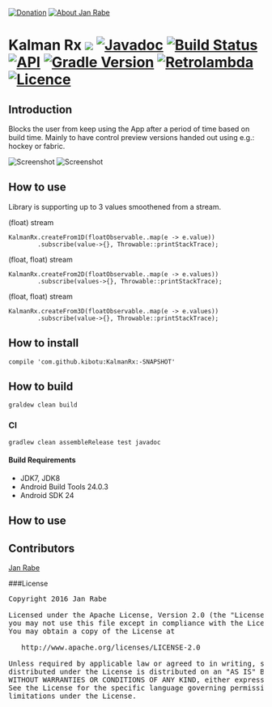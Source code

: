[![Donation](https://img.shields.io/badge/donate-please-brightgreen.svg)](https://www.paypal.me/janrabe) [![About Jan Rabe](https://img.shields.io/badge/about-me-green.svg)](https://about.me/janrabe) 
# Kalman Rx [![](https://jitpack.io/v/kibotu/KalmanRx.svg)](https://jitpack.io/#kibotu/KalmanRx) [![Javadoc](https://img.shields.io/badge/javadoc-SNAPSHOT-green.svg)](https://jitpack.io/com/github/kibotu/KalmanRx/master-SNAPSHOT/javadoc/index.html) [![Build Status](https://travis-ci.org/kibotu/KalmanRx.svg?branch=master)](https://travis-ci.org/kibotu/KalmanRx) [![API](https://img.shields.io/badge/API-15%2B-brightgreen.svg?style=flat)](https://android-arsenal.com/api?level=15)  [![Gradle Version](https://img.shields.io/badge/gradle-3.1-green.svg)](https://docs.gradle.org/current/release-notes) [![Retrolambda](https://img.shields.io/badge/java-8-green.svg)](https://github.com/evant/gradle-retrolambda) [![Licence](https://img.shields.io/badge/licence-Apache%202-blue.svg)](https://raw.githubusercontent.com/kibotu/KalmanRx/master/LICENSE)

## Introduction

Blocks the user from keep using the App after a period of time based on build time. Mainly to have control preview versions handed out using e.g.: hockey or fabric.

![Screenshot](https://raw.githubusercontent.com/kibotu/KalmanRx/master/screenshot.png) ![Screenshot](https://raw.githubusercontent.com/kibotu/KalmanRx/master/screenshot2.png)

## How to use

Library is supporting up to 3 values smoothened from a stream.

(float) stream

  
    KalmanRx.createFrom1D(floatObservable..map(e -> e.value))
            .subscribe(value->{}, Throwable::printStackTrace);

(float, float) stream

  
    KalmanRx.createFrom2D(floatObservable..map(e -> e.values))
            .subscribe(values->{}, Throwable::printStackTrace);

(float, float) stream

    KalmanRx.createFrom3D(floatObservable..map(e -> e.values))
            .subscribe(value->{}, Throwable::printStackTrace);

## How to install

    compile 'com.github.kibotu:KalmanRx:-SNAPSHOT'

## How to build

    graldew clean build
    
### CI 
    
    gradlew clean assembleRelease test javadoc
    
#### Build Requirements

- JDK7, JDK8
- Android Build Tools 24.0.3
- Android SDK 24 

## How to use


## Contributors

[Jan Rabe](jan.rabe@kibotu.net)

###License
<pre>
Copyright 2016 Jan Rabe

Licensed under the Apache License, Version 2.0 (the "License");
you may not use this file except in compliance with the License.
You may obtain a copy of the License at

   http://www.apache.org/licenses/LICENSE-2.0

Unless required by applicable law or agreed to in writing, software
distributed under the License is distributed on an "AS IS" BASIS,
WITHOUT WARRANTIES OR CONDITIONS OF ANY KIND, either express or implied.
See the License for the specific language governing permissions and
limitations under the License.
</pre>
